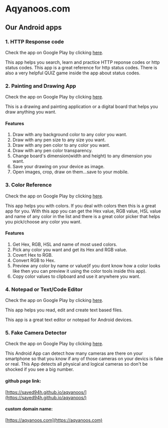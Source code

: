 # Aqyanoos.com

## Our Android apps


### 1. HTTP Response code

Check the app on Google Play by clicking [here](https://play.google.com/store/apps/details?id=com.aqyanoos.httpresponsecode).

This app helps you search, learn and practice HTTP reponse codes or http status codes. This app is a great reference for http status codes. There is also a very helpful QUIZ game inside the app about status codes.

### 2. Painting and Drawing App

Check the app on Google Play by clicking [here](https://play.google.com/store/apps/details?id=com.aqyanoos.paintin_drawing).

This is a drawing and painting application or a digital board that helps you draw anything you want.

#### Features

1. Draw with any background color to any color you want.
2. Draw with any pen size to any size you want.
3. Draw with any pen color to any color you want.
4. Draw with any pen color transparency.
5. Change board's dimension(width and height) to any dimension you want.
6. Save your drawing on your device as image.
7. Open images, crop, draw on them...save to your mobile.

### 3. Color Reference

Check the app on Google Play by clicking [here](https://play.google.com/store/apps/details?id=com.aqyanoos.colorreference).

This app helps you with colors. If you deal with colors then this is a great app for you.
With this app you can get the Hex value, RGB value, HSL value and name of any color in the list and there is a great color picker that helps you pick/choose any color you want.

#### Features

1. Get Hex, RGB, HSL and name of most used colors.
2. Pick any color you want and get its Hex and RGB value.
3. Covert Hex to RGB.
4. Convert RGB to Hex.
5. Preview any color by name or value(if you dont know how a color looks like then you can preview it using the color tools inside this app).
6. Copy color values to clipboard and use it anywhere you want.


### 4. Notepad or Text/Code Editor

Check the app on Google Play by clicking [here](https://play.google.com/store/apps/details?id=com.aqyanoos.texteditor).

This app helps you read, edit and create text based files.

This app is a great text editor or notepad for Android devices.

### 5. Fake Camera Detector

Check the app on Google Play by clicking [here](https://play.google.com/store/apps/details?id=com.aqyanoos.fakecameradetector).

This Android App can detect how many cameras are there on your smartphone so that you know if any of those cameras on your devics is fake or real. This App detects all physical and logical cameras so don't be shocked if you see a big number. 


#### github page link:
[https://sayed94h.github.io/aqyanoos/](https://sayed94h.github.io/aqyanoos/)

#### custom domain name:
[https://aqyanoos.com](https://aqyanoos.com)




